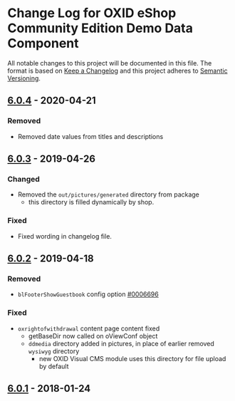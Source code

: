 # Change Log for OXID eShop Community Edition Demo Data Component

All notable changes to this project will be documented in this file.
The format is based on [Keep a Changelog](http://keepachangelog.com/)
and this project adheres to [Semantic Versioning](http://semver.org/).

## [6.0.4] - 2020-04-21

### Removed
- Removed date values from titles and descriptions

## [6.0.3] - 2019-04-26

### Changed
- Removed the `out/pictures/generated` directory from package
    - this directory is filled dynamically by shop.

### Fixed
- Fixed wording in changelog file.

## [6.0.2] - 2019-04-18

### Removed
- `blFooterShowGuestbook` config option [#0006696](https://bugs.oxid-esales.com/view.php?id=6696)

### Fixed
- `oxrightofwithdrawal` content page content fixed
    - getBaseDir now called on oViewConf object
    - `ddmedia` directory added in pictures, in place of earlier removed `wysiwyg` directory
        - new OXID Visual CMS module uses this directory for file upload by default

## [6.0.1] - 2018-01-24


[6.0.4]: https://github.com/OXID-eSales/oxideshop_demodata_ce/compare/v6.0.3...HEAD
[6.0.3]: https://github.com/OXID-eSales/oxideshop_demodata_ce/compare/v6.0.2...v6.0.3
[6.0.2]: https://github.com/OXID-eSales/oxideshop_demodata_ce/compare/v6.0.1...v6.0.2
[6.0.1]: https://github.com/OXID-eSales/oxideshop_demodata_ce/compare/v6.0.0...v6.0.1
